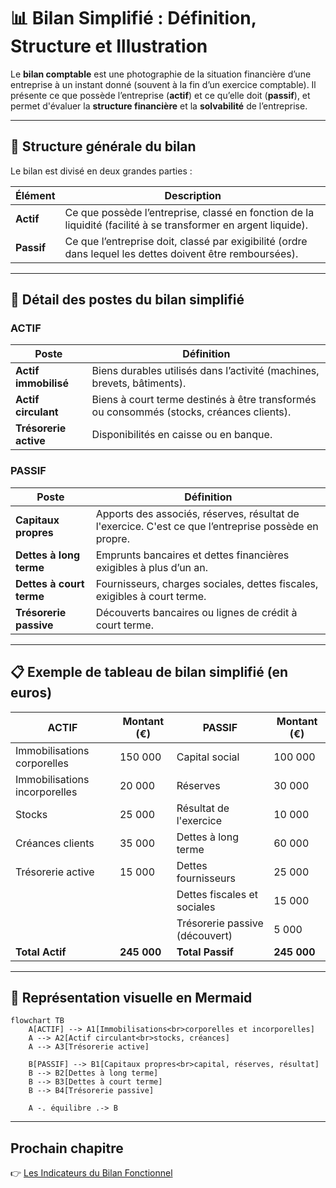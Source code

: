 # 📊 Bilan Simplifié : Définition, Structure et Illustration

Le **bilan comptable** est une photographie de la situation financière d’une entreprise à un instant donné (souvent à la fin d’un exercice comptable). Il présente ce que possède l’entreprise (**actif**) et ce qu’elle doit (**passif**), et permet d'évaluer la **structure financière** et la **solvabilité** de l’entreprise.

---

## 🧱 Structure générale du bilan

Le bilan est divisé en deux grandes parties :

| Élément        | Description |
|----------------|-------------|
| **Actif**      | Ce que possède l’entreprise, classé en fonction de la liquidité (facilité à se transformer en argent liquide). |
| **Passif**     | Ce que l’entreprise doit, classé par exigibilité (ordre dans lequel les dettes doivent être remboursées). |

---

## 🧾 Détail des postes du bilan simplifié

### **ACTIF**

| Poste                     | Définition |
|---------------------------|------------|
| **Actif immobilisé**      | Biens durables utilisés dans l’activité (machines, brevets, bâtiments). |
| **Actif circulant**       | Biens à court terme destinés à être transformés ou consommés (stocks, créances clients). |
| **Trésorerie active**     | Disponibilités en caisse ou en banque. |

### **PASSIF**

| Poste                     | Définition |
|---------------------------|------------|
| **Capitaux propres**      | Apports des associés, réserves, résultat de l'exercice. C'est ce que l’entreprise possède en propre. |
| **Dettes à long terme**   | Emprunts bancaires et dettes financières exigibles à plus d’un an. |
| **Dettes à court terme**  | Fournisseurs, charges sociales, dettes fiscales, exigibles à court terme. |
| **Trésorerie passive**    | Découverts bancaires ou lignes de crédit à court terme. |

---

## 📋 Exemple de tableau de bilan simplifié (en euros)

| **ACTIF**                        | Montant (€) | **PASSIF**                      | Montant (€) |
|----------------------------------|-------------|----------------------------------|-------------|
| Immobilisations corporelles      | 150 000     | Capital social                   | 100 000     |
| Immobilisations incorporelles    | 20 000      | Réserves                         | 30 000      |
| Stocks                           | 25 000      | Résultat de l'exercice           | 10 000      |
| Créances clients                 | 35 000      | Dettes à long terme              | 60 000      |
| Trésorerie active                | 15 000      | Dettes fournisseurs              | 25 000      |
|                                  |             | Dettes fiscales et sociales      | 15 000      |
|                                  |             | Trésorerie passive (découvert)   | 5 000       |
| **Total Actif**                  | **245 000** | **Total Passif**                 | **245 000** |

---

## 🧩 Représentation visuelle en Mermaid

```mermaid
flowchart TB
    A[ACTIF] --> A1[Immobilisations<br>corporelles et incorporelles]
    A --> A2[Actif circulant<br>stocks, créances]
    A --> A3[Trésorerie active]

    B[PASSIF] --> B1[Capitaux propres<br>capital, réserves, résultat]
    B --> B2[Dettes à long terme]
    B --> B3[Dettes à court terme]
    B --> B4[Trésorerie passive]

    A -. équilibre .-> B
```
---
## Prochain chapitre

👉 [Les Indicateurs du Bilan Fonctionnel](./02_indicateurs_bilan_fonctionnel.md)

    